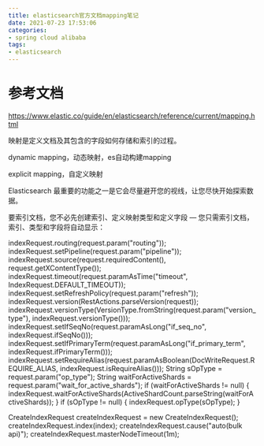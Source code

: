 ```yaml
---
title: elasticsearch官方文档mapping笔记
date: 2021-07-23 17:53:06
categories:
- spring cloud alibaba
tags:
- elasticsearch
---
```



# 参考文档 

https://www.elastic.co/guide/en/elasticsearch/reference/current/mapping.html

映射是定义文档及其包含的字段如何存储和索引的过程。

dynamic mapping，动态映射，es自动构建mapping

explicit mapping，自定义映射

Elasticsearch 最重要的功能之一是它会尽量避开您的视线，让您尽快开始探索数据。

要索引文档，您不必先创建索引、定义映射类型和定义字段 — 您只需索引文档，索引、类型和字段将自动显示：


indexRequest.routing(request.param("routing"));
indexRequest.setPipeline(request.param("pipeline"));
indexRequest.source(request.requiredContent(), request.getXContentType());
indexRequest.timeout(request.paramAsTime("timeout", IndexRequest.DEFAULT_TIMEOUT));
indexRequest.setRefreshPolicy(request.param("refresh"));
indexRequest.version(RestActions.parseVersion(request));
indexRequest.versionType(VersionType.fromString(request.param("version_type"), indexRequest.versionType()));
indexRequest.setIfSeqNo(request.paramAsLong("if_seq_no", indexRequest.ifSeqNo()));
indexRequest.setIfPrimaryTerm(request.paramAsLong("if_primary_term", indexRequest.ifPrimaryTerm()));
indexRequest.setRequireAlias(request.paramAsBoolean(DocWriteRequest.REQUIRE_ALIAS, indexRequest.isRequireAlias()));
String sOpType = request.param("op_type");
String waitForActiveShards = request.param("wait_for_active_shards");
if (waitForActiveShards != null) {
indexRequest.waitForActiveShards(ActiveShardCount.parseString(waitForActiveShards));
}
if (sOpType != null) {
indexRequest.opType(sOpType);
}

CreateIndexRequest createIndexRequest = new CreateIndexRequest();
createIndexRequest.index(index);
createIndexRequest.cause("auto(bulk api)");
createIndexRequest.masterNodeTimeout(1m);
